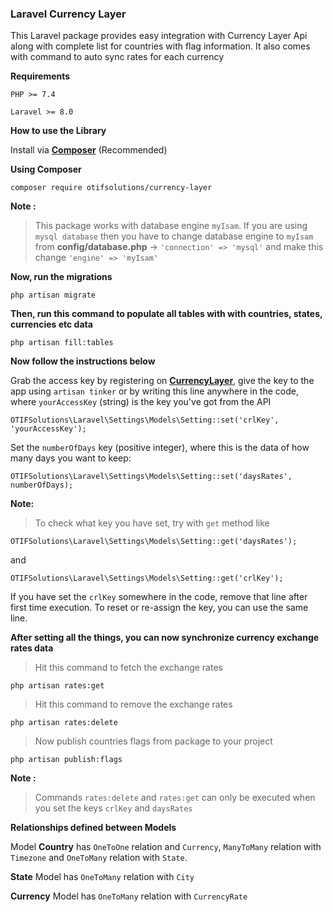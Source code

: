 ### Laravel Currency Layer

This Laravel package provides easy integration with Currency Layer Api along with complete list for countries with flag information. It also comes with command to auto sync rates for each currency 

__Requirements__

```PHP >= 7.4``` 

```Laravel >= 8.0```

__How to use the Library__

Install via  **[Composer](https://getcomposer.org/download)** (Recommended)

__Using Composer__

```
composer require otifsolutions/currency-layer
```

**Note :**

> This package works with database engine `myIsam`. If you are using `mysql database` then you have to change database engine to `myIsam` from <b>config/database.php</b> -> `'connection' => 'mysql'` and make this change `'engine' => 'myIsam'`

__Now, run the migrations__

```
php artisan migrate
```

__Then, run this command to populate all tables with with countries, states, currencies etc data__

```
php artisan fill:tables
```

__Now follow the instructions below__

Grab the access key by registering on **[CurrencyLayer](https://currencylayer.com)**, give the key to the app using `artisan tinker` or by writing this line anywhere in the code, where `yourAccessKey` (string) is the key you've got from the API

```
OTIFSolutions\Laravel\Settings\Models\Setting::set('crlKey', 'yourAccessKey');
```

Set the `numberOfDays` key (positive integer), where this is the data of how many days you want to keep:

```
OTIFSolutions\Laravel\Settings\Models\Setting::set('daysRates', numberOfDays);
```

**Note:**

> To check what key you have set, try with `get` method like

```
OTIFSolutions\Laravel\Settings\Models\Setting::get('daysRates');
```

and

```
OTIFSolutions\Laravel\Settings\Models\Setting::get('crlKey');
```

If you have set the `crlKey` somewhere in the code, remove that line after first time execution. To reset or re-assign the key, you can use the same line.


__After setting all the things, you can now synchronize currency exchange rates data__

> Hit this command to fetch the exchange rates

```
php artisan rates:get
```

> Hit this command to remove the exchange rates
```
php artisan rates:delete
```

> Now publish countries flags from package to your project
```
php artisan publish:flags
```

**Note :**

> Commands `rates:delete` and `rates:get` can only be executed when you set the keys `crlKey` and `daysRates`



__Relationships defined between Models__

Model <b>Country</b> has `OneToOne` relation and `Currency`, `ManyToMany` relation with `Timezone` and `OneToMany` relation with `State`.


<b>State</b> Model has `OneToMany` relation with `City`


<b>Currency</b> Model has `OneToMany` relation with `CurrencyRate`